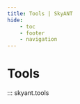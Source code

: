 ```yaml
---
title: Tools | SkyANT
hide:
    - toc
    - footer
    - navigation
---
```



# Tools

::: skyant.tools

